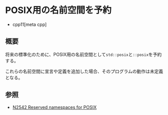 # POSIX用の名前空間を予約
* cpp11[meta cpp]

## 概要
将来の標準化のために、POSIX用の名前空間として`std::posix`と`::posix`を予約する。

これらの名前空間に宣言や定義を追加した場合、そのプログラムの動作は未定義となる。


## 参照
- [N2542 Reserved namespaces for POSIX](http://www.open-std.org/jtc1/sc22/wg21/docs/papers/2008/n2542.htm)

